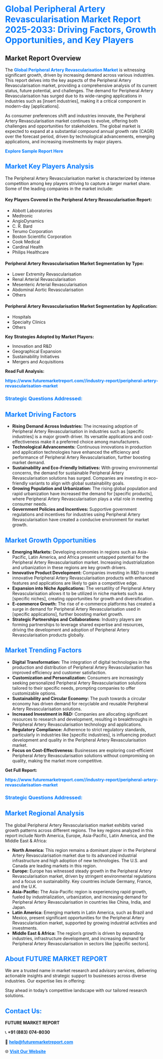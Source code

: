 <h1 style="color: #007BFF;">Global Peripheral Artery Revascularisation Market Report 2025-2033: Driving Factors, Growth Opportunities, and Key Players</h1>

<section id="overview">
<h2>Market Report Overview</h2>
<p>The <a href="https://www.futuremarketreport.com//industry-report/peripheral-artery-revascularisation-market" style="color: #007BFF; text-decoration: none;"><strong>Global Peripheral Artery Revascularisation Market</strong></a> is witnessing significant growth, driven by increasing demand across various industries. This report delves into the key aspects of the Peripheral Artery Revascularisation market, providing a comprehensive analysis of its current status, future potential, and challenges. The demand for Peripheral Artery Revascularisation has surged due to its wide-ranging applications in industries such as [insert industries], making it a critical component in modern-day [applications].</p>
<p>As consumer preferences shift and industries innovate, the Peripheral Artery Revascularisation market continues to evolve, offering both challenges and opportunities for stakeholders. The global market is expected to expand at a substantial compound annual growth rate (CAGR) over the forecast period, driven by technological advancements, emerging applications, and increasing investments by major players.</p>
</section>

<section id="overview">
<p><a href="https://www.futuremarketreport.com//request-sample/reportId=59073" style="color: #007BFF; text-decoration: none;"><strong>Explore Sample Report Here</strong></a></p>
</section>

<section id="key-players">
<h2 style="color: #007BFF;">Market Key Players Analysis</h2>
<p>The Peripheral Artery Revascularisation market is characterized by intense competition among key players striving to capture a larger market share. Some of the leading companies in the market include:</p>
<h4>Key Players Covered in the Peripheral Artery Revascularisation Report:</h4>
<ul><li>Abbott Laboratories</li><li>Medtronic</li><li>AngioDynamics</li><li>C. R. Bard</li><li>Terumo Corporation</li><li>Boston Scientific Corporation</li><li>Cook Medical</li><li>Cardinal Health</li><li>Philips Healthcare</li></ul>
<h4>Peripheral Artery Revascularisation Market Segmentation by Type:</h4>
<ul><li>Lower Extremity Revascularisation</li><li>Renal Arterial Revascularisation</li><li>Mesenteric Arterial Revascularisation</li><li>Abdominal Aortic Revascularisation</li><li>Others</li></ul>

<h4>Peripheral Artery Revascularisation Market Segmentation by Application:</h4>
<ul><li>Hospitals</li><li>Specialty Clinics</li><li>Others</li></ul>
<p><strong>Key Strategies Adopted by Market Players:</strong></p>
<ul>
<li>Innovation and R&D</li>
<li>Geographical Expansion</li>
<li>Sustainability Initiatives</li>
<li>Mergers and Acquisitions</li>
</ul>
</section>

<section>
<p><strong>Read Full Analysis: </strong></p><a href="https://www.futuremarketreport.com//industry-report/peripheral-artery-revascularisation-market" style="color: #007BFF; text-decoration: none;"><strong>https://www.futuremarketreport.com//industry-report/peripheral-artery-revascularisation-market</strong></a>
<h3 style="color: #007BFF;">Strategic Questions Addressed:</h3>
</section>

<section id="driving-factors">
<h2 style="color: #007BFF;">Market Driving Factors</h2>
<ul>
<li><strong>Rising Demand Across Industries:</strong> The increasing adoption of Peripheral Artery Revascularisation in industries such as [specific industries] is a major growth driver. Its versatile applications and cost-effectiveness make it a preferred choice among manufacturers.</li>
<li><strong>Technological Advancements:</strong> Continuous innovations in production and application technologies have enhanced the efficiency and performance of Peripheral Artery Revascularisation, further boosting market demand.</li>
<li><strong>Sustainability and Eco-Friendly Initiatives:</strong> With growing environmental concerns, the demand for sustainable Peripheral Artery Revascularisation solutions has surged. Companies are investing in eco-friendly variants to align with global sustainability goals.</li>
<li><strong>Growing Population and Urbanization:</strong> The rising global population and rapid urbanization have increased the demand for [specific products], where Peripheral Artery Revascularisation plays a vital role in meeting consumer needs.</li>
<li><strong>Government Policies and Incentives:</strong> Supportive government regulations and incentives for industries using Peripheral Artery Revascularisation have created a conducive environment for market growth.</li>
</ul>
</section>

<section id="growth-opportunities">
<h2 style="color: #007BFF;">Market Growth Opportunities</h2>
<ul>
<li><strong>Emerging Markets:</strong> Developing economies in regions such as Asia-Pacific, Latin America, and Africa present untapped potential for the Peripheral Artery Revascularisation market. Increasing industrialization and urbanization in these regions are key growth drivers.</li>
<li><strong>Innovative Product Development:</strong> Companies investing in R&D to create innovative Peripheral Artery Revascularisation products with enhanced features and applications are likely to gain a competitive edge.</li>
<li><strong>Expansion into Niche Applications:</strong> The versatility of Peripheral Artery Revascularisation allows it to be utilized in niche markets such as [specific niches], creating opportunities for growth and diversification.</li>
<li><strong>E-commerce Growth:</strong> The rise of e-commerce platforms has created a surge in demand for Peripheral Artery Revascularisation used in [specific applications], further boosting market growth.</li>
<li><strong>Strategic Partnerships and Collaborations:</strong> Industry players are forming partnerships to leverage shared expertise and resources, driving the development and adoption of Peripheral Artery Revascularisation products globally.</li>
</ul>
</section>

<section id="trending-factors">
<h2 style="color: #007BFF;">Market Trending Factors</h2>
<ul>
<li><strong>Digital Transformation:</strong> The integration of digital technologies in the production and distribution of Peripheral Artery Revascularisation has improved efficiency and customer satisfaction.</li>
<li><strong>Customization and Personalization:</strong> Consumers are increasingly seeking personalized Peripheral Artery Revascularisation solutions tailored to their specific needs, prompting companies to offer customizable options.</li>
<li><strong>Sustainability and Circular Economy:</strong> The push towards a circular economy has driven demand for recyclable and reusable Peripheral Artery Revascularisation solutions.</li>
<li><strong>Increased Investment in R&D:</strong> Companies are allocating significant resources to research and development, resulting in breakthroughs in Peripheral Artery Revascularisation technology and applications.</li>
<li><strong>Regulatory Compliance:</strong> Adherence to strict regulatory standards, particularly in industries like [specific industries], is influencing product development and quality in the Peripheral Artery Revascularisation market.</li>
<li><strong>Focus on Cost-Effectiveness:</strong> Businesses are exploring cost-efficient Peripheral Artery Revascularisation solutions without compromising on quality, making the market more competitive.</li>
</ul>
</section>

<section>
<p><strong>Get Full Report: </strong></p><a href="https://www.futuremarketreport.com//industry-report/peripheral-artery-revascularisation-market" style="color: #007BFF; text-decoration: none;"><strong>https://www.futuremarketreport.com//industry-report/peripheral-artery-revascularisation-market</strong></a>
<h3 style="color: #007BFF;">Strategic Questions Addressed:</h3>
</section>


<section id="regional-analysis">
<h2 style="color: #007BFF;">Market Regional Analysis</h2>
<p>The global Peripheral Artery Revascularisation market exhibits varied growth patterns across different regions. The key regions analyzed in this report include North America, Europe, Asia-Pacific, Latin America, and the Middle East & Africa:</p>
<ul>
<li><strong>North America:</strong> This region remains a dominant player in the Peripheral Artery Revascularisation market due to its advanced industrial infrastructure and high adoption of new technologies. The U.S. and Canada are leading markets in this region.</li>
<li><strong>Europe:</strong> Europe has witnessed steady growth in the Peripheral Artery Revascularisation market, driven by stringent environmental regulations and a focus on sustainability. Key countries include Germany, France, and the U.K.</li>
<li><strong>Asia-Pacific:</strong> The Asia-Pacific region is experiencing rapid growth, fueled by industrialization, urbanization, and increasing demand for Peripheral Artery Revascularisation in countries like China, India, and Japan.</li>
<li><strong>Latin America:</strong> Emerging markets in Latin America, such as Brazil and Mexico, present significant opportunities for the Peripheral Artery Revascularisation market, supported by growing industrial activities and investments.</li>
<li><strong>Middle East & Africa:</strong> The region’s growth is driven by expanding industries, infrastructure development, and increasing demand for Peripheral Artery Revascularisation in sectors like [specific sectors].</li>
</ul>
</section>

<footer>
<h2 style="color: #007BFF;">About FUTURE MARKET REPORT</h2>
<p>We are a trusted name in market research and advisory services, delivering actionable insights and strategic support to businesses across diverse industries. Our expertise lies in offering:</p>

<p>Stay ahead in today’s competitive landscape with our tailored research solutions.</p>

<h2 style="color: #007BFF;">Contact Us:</h2>
<p><strong>FUTURE MARKET REPORT</strong></p>
<p>📞 <strong>+91 (883) 074-8030</strong></p>
<p>📧 <strong><a href="mailto:help@futuremarketreport.com" style="color: #007BFF;">help@futuremarketreport.com</a></strong></p>
<p>🌐 <strong><a href="https://www.futuremarketreport.com/" style="color: #007BFF;">Visit Our Website</a></strong></p>
</footer>